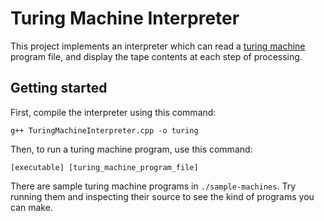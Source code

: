 # Turing Machine Interpreter
This project implements an interpreter which can read a [turing machine](https://wikipedia.org/wiki/Turing_machine) program file, and display the tape contents at each step of processing.

## Getting started
First, compile the interpreter using this command:

```
g++ TuringMachineInterpreter.cpp -o turing
```

Then, to run a turing machine program, use this command:

```
[executable] [turing_machine_program_file]
```

There are sample turing machine programs in `./sample-machines`. Try running them and inspecting their source to see the kind of programs you can make.